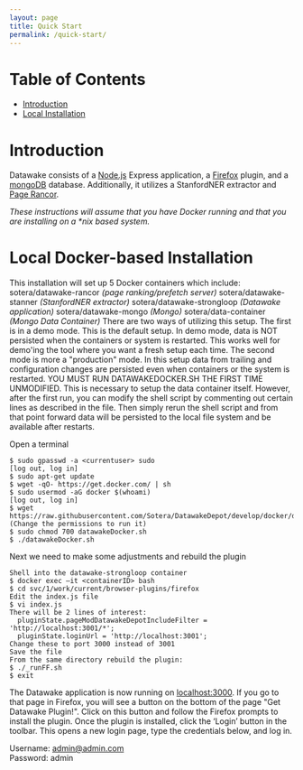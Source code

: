 ```yaml
---
layout: page
title: Quick Start
permalink: /quick-start/
---
```


# Table of Contents
- [Introduction](#introduction)
- [Local Installation](#installation)

# Introduction <a id="introduction"></a>
Datawake consists of a [Node.js](https://nodejs.org/en/) Express application, a [Firefox](https://www.mozilla.org/en-US/firefox/new/) plugin, and a [mongoDB](https://www.mongodb.org/) database.  Additionally, it utilizes a StanfordNER extractor and [Page Rancor](https://github.com/Sotera/PageRancor).

_These instructions will assume that you have Docker running and that you are installing on a *nix based system._

# Local Docker-based Installation <a id="installation"></a>
This installation will set up 5 Docker containers which include:
  sotera/datawake-rancor _(page ranking/prefetch server)_
  sotera/datawake-stanner _(StanfordNER extractor)_
  sotera/datawake-strongloop _(Datawake application)_
  sotera/datawake-mongo _(Mongo)_
  sotera/data-container _(Mongo Data Container)_
There are two ways of utilizing this setup.  The first is in a demo mode.  This is the default setup.  In demo mode, data is NOT persisted when the containers or system is restarted.  This works well for demo'ing the tool where you want a fresh setup each time.   The second mode is more a "production" mode.  In this setup data from trailing and configuration changes are persisted even when containers or the system is restarted.  YOU MUST RUN DATAWAKEDOCKER.SH THE FIRST TIME UNMODIFIED.  This is necessary to setup the data container itself.  However, after the first run, you can modify the shell script by commenting out certain lines as described in the file.  Then simply rerun the shell script and from that point forward data will be persisted to the local file system and be available after restarts.

Open a terminal

```
$ sudo gpasswd -a <currentuser> sudo
[log out, log in]
$ sudo apt-get update
$ wget -qO- https://get.docker.com/ | sh
$ sudo usermod -aG docker $(whoami)
[log out, log in]
$ wget https://raw.githubusercontent.com/Sotera/DatawakeDepot/develop/docker/datawakeDocker.sh
(Change the permissions to run it)
$ sudo chmod 700 datawakeDocker.sh
$ ./datawakeDocker.sh
```

Next we need to make some adjustments and rebuild the plugin

```
Shell into the datawake-strongloop container
$ docker exec –it <containerID> bash
$ cd svc/1/work/current/browser-plugins/firefox
Edit the index.js file
$ vi index.js
There will be 2 lines of interest:
  pluginState.pageModDatawakeDepotIncludeFilter = 'http://localhost:3001/*'; 
  pluginState.loginUrl = 'http://localhost:3001';
Change these to port 3000 instead of 3001
Save the file
From the same directory rebuild the plugin:
$ ./_runFF.sh
$ exit
```
  
The Datawake application is now running on [localhost:3000](http://localhost:3000). If you go to that page in Firefox, you will see a button on the bottom of the page "Get Datawake Plugin!". Click on this button and follow the Firefox prompts to install the plugin.  Once the plugin is installed, click the ‘Login’ button in the toolbar.  This opens a new login page, type the credentials below, and log in.

Username: admin@admin.com  
Password: admin  
